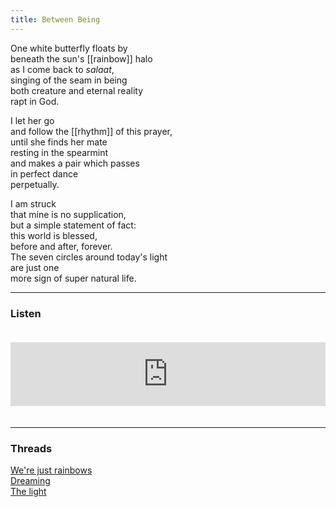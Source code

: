 ```yaml
---
title: Between Being
---
```


One white butterfly floats by  
beneath the sun's [[rainbow]] halo  
as I come back to _salaat_,  
singing of the seam in being  
both creature and eternal reality  
rapt in God.  
  
I let her go  
and follow the [[rhythm]] of this prayer,  
until she finds her mate  
resting in the spearmint  
and makes a pair which passes  
in perfect dance  
perpetually.  
  
I am struck  
that mine is no supplication,  
but a simple statement of fact:  
this world is blessed,  
before and after, forever.  
The seven circles around today's light  
are just one  
more sign of super natural life.  

---  

### Listen

<iframe src="https://anchor.fm/andy-tudhope/embed/episodes/Between-Being-ent3ot" height="102px" width="100%" style="margin: 20px 0px;" frameborder="0" scrolling="no"></iframe>

---  

### Threads  

<a href="https://thebluebook.co.za/canto-xii/tree-talks.html" target="_blank">We're just rainbows</a><br/>
<a href="https://living.thebluebook.co.za/responsibility/the_choice.html" target="_blank">Dreaming</a><br/>
<a href="https://dyeing.thebluebook.co.za/?stackedPages=%2Fempty" target="_blank">The light</a><br/>
  